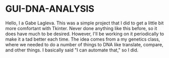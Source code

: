 # GUI-DNA-ANALYSIS


Hello, I a Gabe Lagleva. This was a simple project that I did to get a little bit more comfortant with Tkinter. Never done anything like this before, so it does have much to be desired. 
However, I'll be working on it periodically to make it a tad better each time. The idea comes from a my genetics class, where we needed to do a number of things to DNA like translate, compare, and other things. I basically said "I can automate that," so I did.
